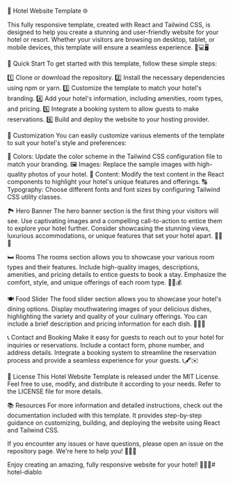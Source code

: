 🏨 Hotel Website Template 🌐

This fully responsive template, created with React and Tailwind CSS, is designed to help you create a stunning and user-friendly website for your hotel or resort. Whether your visitors are browsing on desktop, tablet, or mobile devices, this template will ensure a seamless experience. 📱💻🖥️

🚀 Quick Start
To get started with this template, follow these simple steps:

1️⃣ Clone or download the repository.
2️⃣ Install the necessary dependencies using npm or yarn.
3️⃣ Customize the template to match your hotel's branding.
4️⃣ Add your hotel's information, including amenities, room types, and pricing.
5️⃣ Integrate a booking system to allow guests to make reservations.
6️⃣ Build and deploy the website to your hosting provider.

🎨 Customization
You can easily customize various elements of the template to suit your hotel's style and preferences:

🎈 Colors: Update the color scheme in the Tailwind CSS configuration file to match your branding.
🖼️ Images: Replace the sample images with high-quality photos of your hotel.
📝 Content: Modify the text content in the React components to highlight your hotel's unique features and offerings.
🔠 Typography: Choose different fonts and font sizes by configuring Tailwind CSS utility classes.

🏞️ Hero Banner
The hero banner section is the first thing your visitors will see. Use captivating images and a compelling call-to-action to entice them to explore your hotel further. Consider showcasing the stunning views, luxurious accommodations, or unique features that set your hotel apart. 🌅🌇🌄

🛏️ Rooms
The rooms section allows you to showcase your various room types and their features. Include high-quality images, descriptions, amenities, and pricing details to entice guests to book a stay. Emphasize the comfort, style, and unique offerings of each room type. 🛌💼💰

🍽️ Food Slider
The food slider section allows you to showcase your hotel's dining options. Display mouthwatering images of your delicious dishes, highlighting the variety and quality of your culinary offerings. You can include a brief description and pricing information for each dish. 🍔🍕🥗

📞 Contact and Booking
Make it easy for guests to reach out to your hotel for inquiries or reservations. Include a contact form, phone number, and address details. Integrate a booking system to streamline the reservation process and provide a seamless experience for your guests. 📞🖋️✉️

🔐 License
This Hotel Website Template is released under the MIT License. Feel free to use, modify, and distribute it according to your needs. Refer to the LICENSE file for more details.

📚 Resources
For more information and detailed instructions, check out the documentation included with this template. It provides step-by-step guidance on customizing, building, and deploying the website using React and Tailwind CSS.

If you encounter any issues or have questions, please open an issue on the repository page. We're here to help you! 💬👨‍💻

Enjoy creating an amazing, fully responsive website for your hotel! 🌟✨🏨#   h o t e l - d i a b l o 
 
 